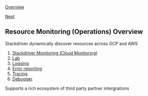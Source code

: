 [Overview](https://github.com/paulowe/gcp/blob/main/readme.md)

[Next](https://github.com/paulowe/gcp/blob/main/stackdriver-monitoring.md)

## Resource Monitoring (Operations) Overview

Stackdriver dynamically discover resources across GCP and AWS

1. [Stackdriver Monitoring (Cloud Monitoring)](https://github.com/paulowe/gcp/blob/main/stackdriver-monitoring.md)
2. [Lab](https://github.com/paulowe/gcp/blob/main/resource-monitoring.md)
3. [Logging](https://github.com/paulowe/gcp/blob/main/stackdriver-logging.md)
4. [Error reporting](https://github.com/paulowe/gcp/blob/main/stackdriver-error-reporting.md)
5. [Tracing](https://github.com/paulowe/gcp/blob/main/stackdriver-tracing.md)
6. [Debugger](https://github.com/paulowe/gcp/blob/main/stackdriver-debugging.md)

Supports a rich ecosystem of third party partner intergrations


